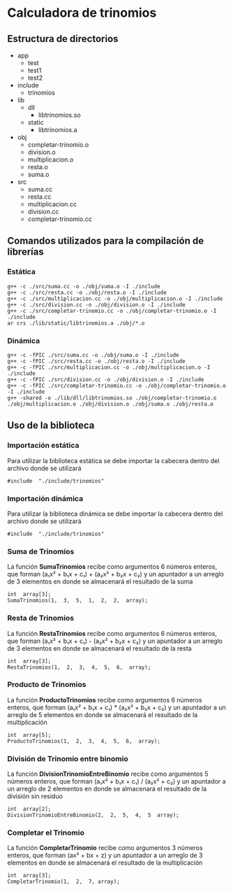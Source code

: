# Calculadora de trinomios
## Estructura de directorios

 - app
    - test
    - test1
    - test2
 - include
    - trinomios
 - lib
	 - dll
        - libtrinomios.so
	 - static
        - libtrinomios.a
 - obj
    - completar-trinomio.o
    - division.o
    - multiplicacion.o
    - resta.o
    - suma.o
 - src
    - suma.cc
    - resta.cc
    - multiplicacion.cc
    - division.cc
    - completar-trinomio.cc

## Comandos utilizados para la compilación de librerías

### Estática
    g++ -c ./src/suma.cc -o ./obj/suma.o -I ./include
    g++ -c ./src/resta.cc -o ./obj/resta.o -I ./include
    g++ -c ./src/multiplicacion.cc -o ./obj/multiplicacion.o -I ./include
    g++ -c ./src/division.cc -o ./obj/division.o -I ./include
    g++ -c ./src/completar-trinomio.cc -o ./obj/completar-trinomio.o -I ./include
    ar crs ./lib/static/libtrinomios.a ./obj/*.o

### Dinámica
    g++ -c -fPIC ./src/suma.cc -o ./obj/suma.o -I ./include
    g++ -c -fPIC ./src/resta.cc -o ./obj/resta.o -I ./include
    g++ -c -fPIC ./src/multiplicacion.cc -o ./obj/multiplicacion.o -I ./include
    g++ -c -fPIC ./src/division.cc -o ./obj/division.o -I ./include
    g++ -c -fPIC ./src/completar-trinomio.cc -o ./obj/completar-trinomio.o -I ./include
    g++ -shared -o ./lib/dll/libtrinomios.so ./obj/completar-trinomio.o ./obj/multiplicacion.o ./obj/division.o ./obj/suma.o ./obj/resta.o 
## Uso de la biblioteca
### Importación estática
Para utilizar la biblioteca estática se debe importar la cabecera dentro del archivo donde se utilizará
	
    #include  "./include/trinomios"
### Importación dinámica
Para utilizar la biblioteca dinámica se debe importar la cabecera dentro del archivo donde se utilizará
	
    #include  "./include/trinomios"

### Suma de Trinomios
La función **SumaTrinomios** recibe como argumentos 6 números enteros, que forman (a₁x² + b₁x + c₁) + (a₂x² + b₂x + c₂) y un apuntador a un arreglo de 3 elementos en donde se almacenará el resultado de la suma

    int  array[3];
	SumaTrinomios(1,  3,  5,  1,  2,  2,  array);

  ### Resta de Trinomios
La función **RestaTrinomios** recibe como argumentos 6 números enteros, que forman (a₁x² + b₁x + c₁) - (a₂x² + b₂x + c₂) y un apuntador a un arreglo de 3 elementos en donde se almacenará el resultado de la resta

    int  array[3];
	RestaTrinomios(1,  2,  3,  4,  5,  6,  array);
 
  ### Producto de Trinomios
La función **ProductoTrinomios** recibe como argumentos 6 números enteros, que forman (a₁x² + b₁x + c₁) * (a₂x² + b₂x + c₂) y un apuntador a un arreglo de 5 elementos en donde se almacenará el resultado de la multiplicación

    int  array[5];
	ProductoTrinomios(1,  2,  3,  4,  5,  6,  array);

  ### División de Trinomio entre binomio
La función **DivisionTrinomioEntreBinomio** recibe como argumentos 5 números enteros, que forman (a₁x² + b₁x + c₁) / (a₂x² + c₂) y un apuntador a un arreglo de 2 elementos en donde se almacenará el resultado de la división sin residuo

    int  array[2];
	DivisionTrinomioEntreBinomio(2,  2,  5,  4,  5  array);

  ### Completar el Trinomio
La función **CompletarTrinomio** recibe como argumentos 3 números enteros, que forman (ax² + bx + z)  y un apuntador a un arreglo de 3 elementos en donde se almacenará el resultado de la multiplicación

    int  array[3];
	CompletarTrinomio(1,  2,  7, array);
